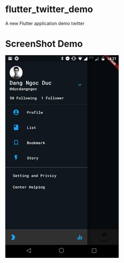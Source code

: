 # flutter_twitter_demo

A new Flutter application demo twitter

# ScreenShot Demo

<img alt="Android screenshot" src="demo/Screenshot_20190114-142137.png" height="640">